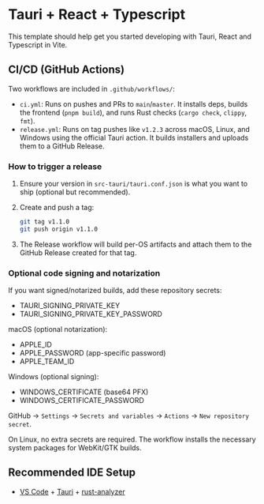 # Tauri + React + Typescript

This template should help get you started developing with Tauri, React and Typescript in Vite.

## CI/CD (GitHub Actions)

Two workflows are included in `.github/workflows/`:

- `ci.yml`: Runs on pushes and PRs to `main`/`master`. It installs deps, builds the frontend (`pnpm build`), and runs Rust checks (`cargo check`, `clippy`, `fmt`).
- `release.yml`: Runs on tag pushes like `v1.2.3` across macOS, Linux, and Windows using the official Tauri action. It builds installers and uploads them to a GitHub Release.

### How to trigger a release

1. Ensure your version in `src-tauri/tauri.conf.json` is what you want to ship (optional but recommended).
2. Create and push a tag:

   ```bash
   git tag v1.1.0
   git push origin v1.1.0
   ```

3. The Release workflow will build per-OS artifacts and attach them to the GitHub Release created for that tag.

### Optional code signing and notarization

If you want signed/notarized builds, add these repository secrets:

- TAURI_SIGNING_PRIVATE_KEY
- TAURI_SIGNING_PRIVATE_KEY_PASSWORD

macOS (optional notarization):

- APPLE_ID
- APPLE_PASSWORD (app-specific password)
- APPLE_TEAM_ID

Windows (optional signing):

- WINDOWS_CERTIFICATE (base64 PFX)
- WINDOWS_CERTIFICATE_PASSWORD

GitHub → `Settings` → `Secrets and variables` → `Actions` → `New repository secret`.

On Linux, no extra secrets are required. The workflow installs the necessary system packages for WebKit/GTK builds.

## Recommended IDE Setup

- [VS Code](https://code.visualstudio.com/) + [Tauri](https://marketplace.visualstudio.com/items?itemName=tauri-apps.tauri-vscode) + [rust-analyzer](https://marketplace.visualstudio.com/items?itemName=rust-lang.rust-analyzer)

